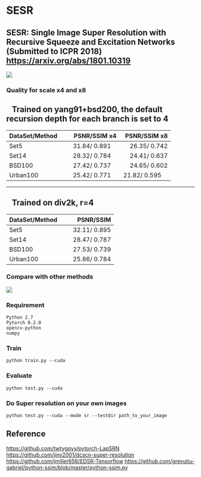 # SESR
SESR: Single Image Super Resolution with Recursive Squeeze and Excitation Networks (Submitted to ICPR 2018)
https://arxiv.org/abs/1801.10319
---
![](https://github.com/opteroncx/SESR/raw/master/figures/f1.png)  
### Quality for scale x4 and x8
    Trained on yang91+bsd200, the default recursion depth for each branch is set to 4
---
| DataSet/Method        | PSNR/SSIM x4| PSNR/SSIM x8|
| ------------- | -----| -----:|
| Set5      | 31.84/ 0.891      |26.35/ 0.742      |
| Set14     | 28.32/ 0.784      |24.41/ 0.637      | 
| BSD100    | 27.42/ 0.737      |24.65/ 0.602      | 
| Urban100  | 25.42/ 0.771      |  21.82/ 0.595      | 
---
    Trained on div2k, r=4
---
| DataSet/Method        | PSNR/SSIM|
| ------------- | -----:|
| Set5      | 32.11/ 0.895      |
| Set14     | 28.47/ 0.787      | 
| BSD100    | 27.53/ 0.739      | 
| Urban100    | 25.86/ 0.784      | 
### Compare with other methods
![](https://github.com/opteroncx/SESR/raw/master/figures/f2.png)  
### Requirement
    Python 2.7
    Pytorch 0.2.0
    opencv-python
    numpy
### Train
    python train.py --cuda
### Evaluate
    python test.py --cuda
### Do Super resolution on your own images
    python test.py --cuda --mode sr --testdir path_to_your_image

Reference
---
  https://github.com/twtygqyy/pytorch-LapSRN
  https://github.com/jiny2001/dcscn-super-resolution
  https://github.com/jmiller656/EDSR-Tensorflow
  https://github.com/grevutiu-gabriel/python-ssim/blob/master/python-ssim.py
